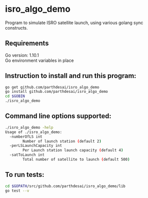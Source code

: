 # isro_algo_demo
Program to simulate ISRO satellite launch, using various golang sync constructs. 

## Requirements
Go version: 1.10.1\
Go environment variables in place

## Instruction to install and run this program:
```bash
go get github.com/parthdesai/isro_algo_demo
go install github.com/parthdesai/isro_algo_demo
cd $GOBIN
./isro_algo_demo
```

## Command line options supported:
```bash
./isro_algo_demo -help
Usage of ./isro_algo_demo:
  -numberOfLS int
    	Number of launch station (default 2)
  -perLSLaunchCapacity int
    	Per Launch station launch capacity (default 4)
  -satToLaunch int
    	Total number of satellite to launch (default 500)
```

## To run tests:
```bash
cd $GOPATH/src/github.com/parthdesai/isro_algo_demo/lib
go test --v
```

